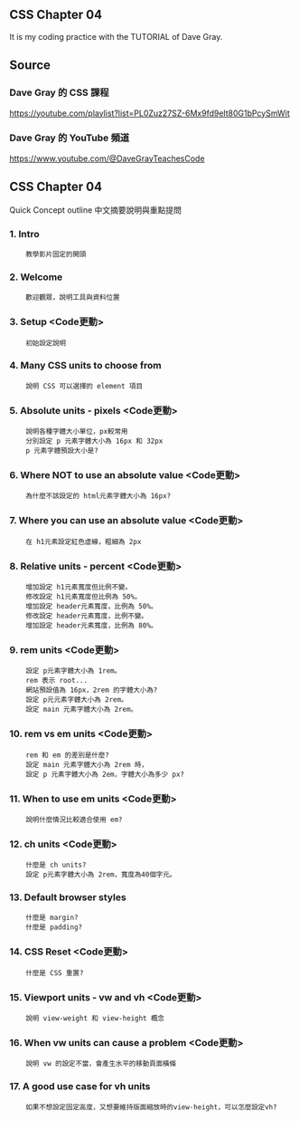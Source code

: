 ## CSS Chapter 04
It is my coding practice with the TUTORIAL of Dave Gray. 

## Source
### Dave Gray 的 CSS 課程
https://youtube.com/playlist?list=PL0Zuz27SZ-6Mx9fd9elt80G1bPcySmWit

### Dave Gray 的 YouTube 頻道
https://www.youtube.com/@DaveGrayTeachesCode

## CSS Chapter 04
   Quick Concept outline
   中文摘要說明與重點提問

###  1. Intro
        教學影片固定的開頭

###  2. Welcome
        歡迎觀眾，說明工具與資料位置

###  3. Setup <Code更動>
        初始設定說明

###  4. Many CSS units to choose from
        說明 CSS 可以選擇的 element 項目

###  5. Absolute units - pixels <Code更動>
        說明各種字體大小單位，px較常用
        分別設定 p 元素字體大小為 16px 和 32px
        p 元素字體預設大小是?

###  6. Where NOT to use an absolute value <Code更動>
        為什麼不該設定的 html元素字體大小為 16px?

###  7. Where you can use an absolute value  <Code更動>
        在 h1元素設定紅色虛線，粗細為 2px

###  8. Relative units - percent <Code更動>
        增加設定 h1元素寬度但比例不變。
        修改設定 h1元素寬度但比例為 50%。
        增加設定 header元素寬度，比例為 50%。
        修改設定 header元素寬度，比例不變。
        增加設定 header元素寬度，比例為 80%。

###  9. rem units <Code更動>
        設定 p元素字體大小為 1rem。
        rem 表示 root...
        網站預設值為 16px，2rem 的字體大小為?
        設定 p元元素字體大小為 2rem。
        設定 main 元素字體大小為 2rem。

### 10. rem vs em units <Code更動>
        rem 和 em 的差別是什麼?
        設定 main 元素字體大小為 2rem 時，
        設定 p 元素字體大小為 2em，字體大小為多少 px?


### 11. When to use em units <Code更動>
        說明什麼情況比較適合使用 em?

### 12. ch units <Code更動>
        什麼是 ch units?
        設定 p元素字體大小為 2rem，寬度為40個字元。
        
### 13. Default browser styles
        什麼是 margin?
        什麼是 padding?
        
### 14. CSS Reset <Code更動>
        什麼是 CSS 重置?

### 15. Viewport units - vw and vh <Code更動>
        說明 view-weight 和 view-height 概念
        
### 16. When vw units can cause a problem <Code更動>
        說明 vw 的設定不當，會產生水平的移動頁面橫條
        
### 17. A good use case for vh units
        如果不想設定固定高度，又想要維持版面縮放時的view-height，可以怎麼設定vh?
        